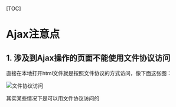 [TOC]

# Ajax注意点

## 1. 涉及到Ajax操作的页面不能使用文件协议访问

直接在本地打开html文件就是按照文件协议的方式访问，像下面这张图：

![文件协议访问](C:\Users\zgc\AppData\Local\Temp\1567991238613.png)

其实某些情况下是可以用文件协议访问的

